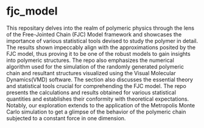 # fjc_model

This repositary delves into the realm of polymeric physics through the lens of the Free-Jointed Chain (FJC) Model framework and showcases the importance of various statistical tools devised to study the polymer in detail. The results shown impeccably align with the approximations posited by the FJC model, thus proving it to be one of the robust models to gain insights into polymeric structures. The repo also emphasizes the numerical algorithm used for the simulation of the randomly generated polymeric chain and resultant structures visualized using the Visual Molecular Dynamics(VMD) software. The section also discusses the essential theory and statistical tools crucial for comprehending the FJC model. The repo presents the calculations and results obtained for various statistical quantities and establishes their conformity with theoretical expectations. Notably, our exploration extends to the application of the Metropolis Monte Carlo simulation to get a glimpse of the behavior of the polymeric chain subjected to a constant force in one dimension.
